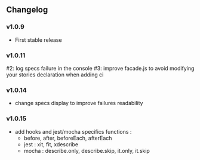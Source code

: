 ## Changelog

### v1.0.9

* First stable release

### v1.0.11

#2: log specs failure in the console
#3: improve facade.js to avoid modifying your stories declaration when adding ci

### v1.0.14

* change specs display to improve failures readability

### v1.0.15

* add hooks and jest/mocha specifics functions :
  * before, after, beforeEach, afterEach
  * jest : xit, fit, xdescribe
  * mocha : describe.only, describe.skip, it.only, it.skip